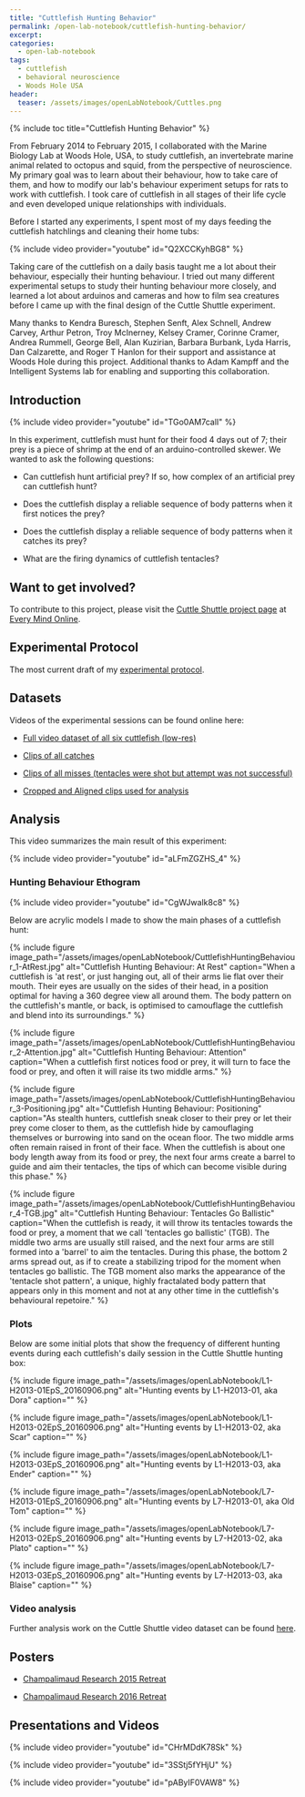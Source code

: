 ```yaml
---
title: "Cuttlefish Hunting Behavior"
permalink: /open-lab-notebook/cuttlefish-hunting-behavior/
excerpt: 
categories:
  - open-lab-notebook
tags:
  - cuttlefish
  - behavioral neuroscience
  - Woods Hole USA
header:
  teaser: /assets/images/openLabNotebook/Cuttles.png
---
```

{% include toc title="Cuttlefish Hunting Behavior" %}

From February 2014 to February 2015, I collaborated with the Marine Biology Lab at Woods Hole, USA, to study cuttlefish, an invertebrate marine animal related to octopus and squid, from the perspective of neuroscience. My primary goal was to learn about their behaviour, how to take care of them, and how to modify our lab's behaviour experiment setups for rats to work with cuttlefish. I took care of cuttlefish in all stages of their life cycle and even developed unique relationships with individuals. 

Before I started any experiments, I spent most of my days feeding the cuttlefish hatchlings and cleaning their home tubs:

{% include video provider="youtube" id="Q2XCCKyhBG8" %}

Taking care of the cuttlefish on a daily basis taught me a lot about their behaviour, especially their hunting behaviour. I tried out many different experimental setups to study their hunting behaviour more closely, and learned a lot about arduinos and cameras and how to film sea creatures before I came up with the final design of the Cuttle Shuttle experiment. 

Many thanks to Kendra Buresch, Stephen Senft, Alex Schnell, Andrew Carvey, Arthur Petron, Troy McInerney, Kelsey Cramer, Corinne Cramer, Andrea Rummell, George Bell, Alan Kuzirian, Barbara Burbank, Lyda Harris, Dan Calzarette, and Roger T Hanlon for their support and assistance at Woods Hole during this project. Additional thanks to Adam Kampff and the Intelligent Systems lab for enabling and supporting this collaboration.

## Introduction 

{% include video provider="youtube" id="TGo0AM7calI" %}

In this experiment, cuttlefish must hunt for their food 4 days out of 7; their prey is a piece of shrimp at the end of an arduino-controlled skewer. We wanted to ask the following questions:

* Can cuttlefish hunt artificial prey? If so, how complex of an artificial prey can cuttlefish hunt?

* Does the cuttlefish display a reliable sequence of body patterns when it first notices the prey?

* Does the cuttlefish display a reliable sequence of body patterns when it catches its prey?

* What are the firing dynamics of cuttlefish tentacles?

## Want to get involved?

To contribute to this project, please visit the [Cuttle Shuttle project page](http://www.everymind.online/CuttleShuttle/) at [Every Mind Online](http://www.everymind.online/).

## Experimental Protocol

The most current draft of my [experimental protocol](/assets/files/ExperimentalProtocol_CuttleShuttle_20160620.pdf).

## Datasets

Videos of the experimental sessions can be found online here: 

* <a href="https://www.youtube.com/playlist?list=PLM8kdf7qFeq8VYaXLOSwsgEJhm4q6g_CZ">Full video dataset of all six cuttlefish (low-res)</a>

* <a href="https://www.youtube.com/playlist?list=PLM8kdf7qFeq_aefMtjuaXoTNRXyrNvkWo">Clips of all catches</a>

* <a href="https://www.youtube.com/playlist?list=PLM8kdf7qFeq_zURYyS0C-CaGl4lEypVkm">Clips of all misses (tentacles were shot but attempt was not successful)</a>

* <a href="https://www.youtube.com/playlist?list=PLM8kdf7qFeq-ewYerw0KcYMe-xdBvc5CT">Cropped and Aligned clips used for analysis</a>

## Analysis

This video summarizes the main result of this experiment:

{% include video provider="youtube" id="aLFmZGZHS_4" %}

### Hunting Behaviour Ethogram

{% include video provider="youtube" id="CgWJwalk8c8" %}

Below are acrylic models I made to show the main phases of a cuttlefish hunt: 

{% include figure image_path="/assets/images/openLabNotebook/CuttlefishHuntingBehaviour_1-AtRest.jpg" alt="Cuttlefish Hunting Behaviour: At Rest" caption="When a cuttlefish is 'at rest', or just hanging out, all of their arms lie flat over their mouth. Their eyes are usually on the sides of their head, in a position optimal for having a 360 degree view all around them. The body pattern on the cuttlefish's mantle, or back, is optimised to camouflage the cuttlefish and blend into its surroundings." %}

{% include figure image_path="/assets/images/openLabNotebook/CuttlefishHuntingBehaviour_2-Attention.jpg" alt="Cuttlefish Hunting Behaviour: Attention" caption="When a cuttlefish first notices food or prey, it will turn to face the food or prey, and often it will raise its two middle arms." %}

{% include figure image_path="/assets/images/openLabNotebook/CuttlefishHuntingBehaviour_3-Positioning.jpg" alt="Cuttlefish Hunting Behaviour: Positioning" caption="As stealth hunters, cuttlefish sneak closer to their prey or let their prey come closer to them, as the cuttlefish hide by camouflaging themselves or burrowing into sand on the ocean floor. The two middle arms often remain raised in front of their face. When the cuttlefish is about one body length away from its food or prey, the next four arms create a barrel to guide and aim their tentacles, the tips of which can become visible during this phase." %}

{% include figure image_path="/assets/images/openLabNotebook/CuttlefishHuntingBehaviour_4-TGB.jpg" alt="Cuttlefish Hunting Behaviour: Tentacles Go Ballistic" caption="When the cuttlefish is ready, it will throw its tentacles towards the food or prey, a moment that we call 'tentacles go ballistic' (TGB). The middle two arms are usually still raised, and the next four arms are still formed into a 'barrel' to aim the tentacles. During this phase, the bottom 2 arms spread out, as if to create a stabilizing tripod for the moment when tentacles go ballistic. The TGB moment also marks the appearance of the 'tentacle shot pattern', a unique, highly fractalated body pattern that appears only in this moment and not at any other time in the cuttlefish's behavioural repetoire." %}

### Plots

Below are some initial plots that show the frequency of different hunting events during each cuttlefish's daily session in the Cuttle Shuttle hunting box: 

{% include figure image_path="/assets/images/openLabNotebook/L1-H2013-01EpS_20160906.png" alt="Hunting events by L1-H2013-01, aka Dora" caption="" %}

{% include figure image_path="/assets/images/openLabNotebook/L1-H2013-02EpS_20160906.png" alt="Hunting events by L1-H2013-02, aka Scar" caption="" %}

{% include figure image_path="/assets/images/openLabNotebook/L1-H2013-03EpS_20160906.png" alt="Hunting events by L1-H2013-03, aka Ender" caption="" %}

{% include figure image_path="/assets/images/openLabNotebook/L7-H2013-01EpS_20160906.png" alt="Hunting events by L7-H2013-01, aka Old Tom" caption="" %}

{% include figure image_path="/assets/images/openLabNotebook/L7-H2013-02EpS_20160906.png" alt="Hunting events by L7-H2013-02, aka Plato" caption="" %}

{% include figure image_path="/assets/images/openLabNotebook/L7-H2013-03EpS_20160906.png" alt="Hunting events by L7-H2013-03, aka Blaise" caption="" %}

### Video analysis

Further analysis work on the Cuttle Shuttle video dataset can be found [here](https://github.com/everymind/CuttleShuttle-Analysis). 

## Posters

* [Champalimaud Research 2015 Retreat](/assets/images/openLabNotebook/DanbeeKim_poster_CCUretreat2015.jpg)

* [Champalimaud Research 2016 Retreat](/assets/files/DanbeeKim_CuttleShuttle_2016.pdf)

## Presentations and Videos

{% include video provider="youtube" id="CHrMDdK78Sk" %}

{% include video provider="youtube" id="3SStj5fYHjU" %}

{% include video provider="youtube" id="pAByIF0VAW8" %}


